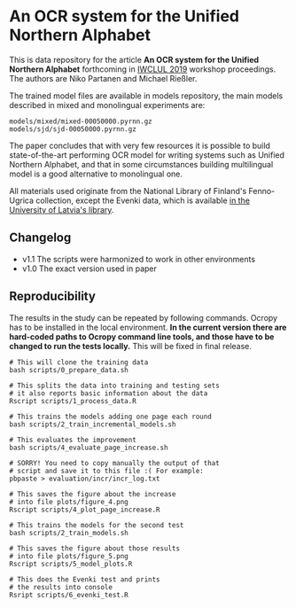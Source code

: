 # An OCR system for the Unified Northern Alphabet

This is data repository for the article **An OCR system for the Unified Northern Alphabet** forthcoming in [IWCLUL 2019](https://sisu.ut.ee/iwclul2019/avaleht) workshop proceedings. The authors are Niko Partanen and Michael Rießler.

The trained model files are available in models repository, the main models described in mixed and monolingual experiments are:

    models/mixed/mixed-00050000.pyrnn.gz
    models/sjd/sjd-00050000.pyrnn.gz

The paper concludes that with very few resources it is possible to build state-of-the-art performing OCR model for writing systems such as Unified Northern Alphabet, and that in some circumstances building multilingual model is a good alternative to monolingual one. 

All materials used originate from the National Library of Finland's Fenno-Ugrica collection, except the Evenki data, which is available [in the University of Latvia's library](https://dspace.lu.lv/dspace/handle/7/28251). 

## Changelog

- v1.1 The scripts were harmonized to work in other environments
- v1.0 The exact version used in paper

## Reproducibility

The results in the study can be repeated by following commands. Ocropy has to be installed in the local environment. **In the current version there are hard-coded paths to Ocropy command line tools, and those have to be changed to run the tests locally.** This will be fixed in final release.

```
# This will clone the training data
bash scripts/0_prepare_data.sh 

# This splits the data into training and testing sets
# it also reports basic information about the data
Rscript scripts/1_process_data.R

# This trains the models adding one page each round
bash scripts/2_train_incremental_models.sh

# This evaluates the improvement
bash scripts/4_evaluate_page_increase.sh

# SORRY! You need to copy manually the output of that 
# script and save it to this file :( For example:
pbpaste > evaluation/incr/incr_log.txt

# This saves the figure about the increase
# into file plots/figure_4.png
Rscript scripts/4_plot_page_increase.R

# This trains the models for the second test
bash scripts/2_train_models.sh 

# This saves the figure about those results
# into file plots/figure_5.png
Rscript scripts/5_model_plots.R

# This does the Evenki test and prints
# the results into console
Rsript scripts/6_evenki_test.R

```
